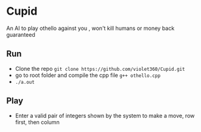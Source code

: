 # Cupid
An AI to play othello against you , won't kill humans or money back guaranteed

## Run
* Clone the repo `git clone https://github.com/violet360/Cupid.git`
* go to root folder and compile the cpp file `g++ othello.cpp`
* `./a.out`

## Play
* Enter a valid pair of integers shown by the system to make a move, row first, then column